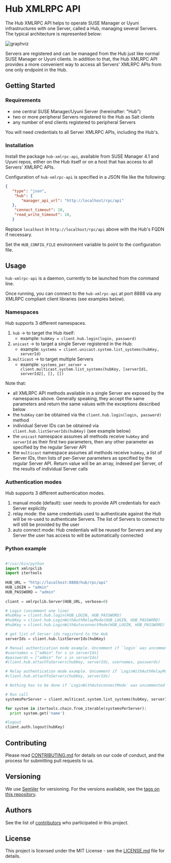 # Hub XMLRPC API

The Hub XMLRPC API helps to operate SUSE Manager or Uyuni infrastructures with one Server, called a Hub, managing several Servers. The typical architecture is represented below:

![graphviz](https://user-images.githubusercontent.com/12951268/74736042-33518d80-5252-11ea-83a3-04d3d4ae5d11.png)

Servers are registered and can be managed from the Hub just like normal SUSE Manager or Uyuni clients. In addition to that, the Hub XMLRPC API provides a more convenient way to access all Servers' XMLRPC APIs from one only endpoint in the Hub.

## Getting Started

### Requirements
 - one central SUSE Manager/Uyuni Server (hereinafter: "Hub")
 - two or more peripheral Servers registered to the Hub as Salt clients
 - any number of end clients registered to peripheral Servers

You will need credentials to all Server XMLRPC APIs, including the Hub's.

### Installation

Install the package `hub-xmlrpc-api`, available from SUSE Manager 4.1 and Uyuni repos, either on the Hub itself or on a host that has access to all Servers' XMLRPC APIs.

Configuration of `hub-xmlrpc-api` is specified in a JSON file like the following:

```json
{
   "type": "json",
    "hub": {
       "manager_api_url": "http://localhost/rpc/api"
   },
    "connect_timeout": 10,
    "read_write_timeout": 10,
   }
 ```

Replace `localhost` in `http://localhost/rpc/api` above with the Hub's FQDN if necessary.

Set the `HUB_CONFIG_FILE` environment variable to point to the configuration file.

## Usage

`hub-xmlrpc-api` is a daemon, currently to be launched from the command line.


Once running, you can connect to the `hub-xmlrpc-api` at port 8888 via any XMLRPC compliant client libraries (see examples below).


### Namespaces

Hub supports 3 different namespaces.

1. `hub` &#8594; to target the Hub itself:
     - example: `hubKey = client.hub.login(login, password)`
2. `unicast` &#8594; to target a single Server registered in the Hub:
     - example: `systems = client.unicast.system.list_systems(hubKey, serverId)`
3. `multicast` &#8594; to target multiple Servers
     - example: `systems_per_server = client.multicast.system.list_systems(hubKey, [serverId1, serverId2], [], [])`

Note that:
 - all XMLRPC API methods available in a single Server are exposed by the namespaces above. Generally speaking, they accept the same parameters and return the same values with the exceptions described below
 - the `hubKey` can be obtained via the `client.hub.login(login, password)` method
 - individual Server IDs can be obtained via `client.hub.listServerIds(hubKey)` (see example below)
 - the `unicast` namespace assumes all methods receive `hubKey` and `serverId` as their first two parameters, then any other parameter as specified by the regular Server API
 - the `multicast` namespace assumes all methods receive `hubKey`, a list of Server IDs, then lists of per-Server parameters as specified by the regular Server API. Return value will be an array, indexed per Server, of the results of individual Server calls

### Authentication modes

Hub supports 3 different authentication modes.

1. manual mode (default): user needs to provide API credentials for each Server explicitly
2. relay mode: the same credentials used to authenticate against the Hub will be re-used to authenticate Servers. The list of Servers to connect to will still be provided by the user
3. auto connect mode: Hub credentials will be reused for Servers and any Server the user has access to will be automatically connected

### Python example

```python

#!/usr/bin/python
import xmlrpclib
import itertools
 
HUB_URL = "http://localhost:8888/hub/rpc/api"
HUB_LOGIN = "admin"
HUB_PASSWORD = "admin"
 
client = xmlrpclib.Server(HUB_URL, verbose=0)

# Login (uncomment one line)
#hubKey = client.hub.login(HUB_LOGIN, HUB_PASSWORD)
#hubKey = client.hub.LoginWithAuthRelayMode(HUB_LOGIN, HUB_PASSWORD)
#hubKey = client.hub.LoginWithAutoconnectMode(HUB_LOGIN, HUB_PASSWORD)

# get list of Server ids registerd to the Hub
serverIds = client.hub.listServerIds(hubKey)

# Manual authentication mode example. Uncomment if `login` was uncommented above
#usernames = ["admin" for s in serverIds]
#passwords = ["admin" for s in serverIds]
#client.hub.attachToServers(hubKey, serverIds, usernames, passwords)

# Relay authentication mode example. Uncomment if `LoginWithAuthRelayMode` was uncommented above
#client.hub.attachToServers(hubKey, serverIds)

# Nothing has to be done if `LoginWithAutoconnectMode` was uncommented above

# Run call
systemsPerServer = client.multicast.system.list_systems(hubKey, serverIds)

for system in itertools.chain.from_iterable(systemsPerServer):
  print system.get('name')

#logout
client.auth.logout(hubKey)
```


## Contributing

Please read [CONTRIBUTING.md](https://gist.github.com/PurpleBooth/b24679402957c63ec426) for details on our code of conduct, and the process for submitting pull requests to us.

## Versioning

We use [SemVer](http://semver.org/) for versioning. For the versions available, see the [tags on this repository](https://github.com/your/project/tags). 

## Authors

See the list of [contributors](https://github.com/your/project/contributors) who participated in this project.

## License

This project is licensed under the MIT License - see the [LICENSE.md](LICENSE.md) file for details.


